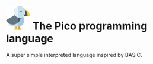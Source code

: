 # ![pico](logo.png) The Pico programming language

A super simple interpreted language inspired by BASIC.
